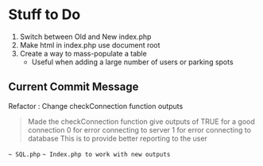 # Stuff to Do

1. Switch between Old and New index.php
2. Make html in index.php use document root
3. Create a way to mass-populate a table
    - Useful when adding a large number of users or parking spots

## Current Commit Message

Refactor : Change checkConnection function outputs

> Made the checkConnection function give outputs of
> TRUE for a good connection
> 0 for error connecting to server
> 1 for error connecting to database
> This is to provide better reporting to the user

`~ SQL.php`
`~ Index.php to work with new outputs`
